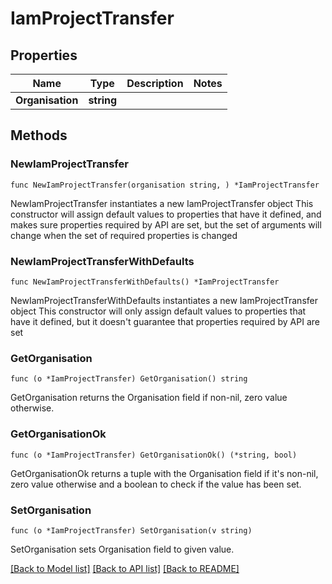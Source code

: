 # IamProjectTransfer

## Properties

Name | Type | Description | Notes
------------ | ------------- | ------------- | -------------
**Organisation** | **string** |  | 

## Methods

### NewIamProjectTransfer

`func NewIamProjectTransfer(organisation string, ) *IamProjectTransfer`

NewIamProjectTransfer instantiates a new IamProjectTransfer object
This constructor will assign default values to properties that have it defined,
and makes sure properties required by API are set, but the set of arguments
will change when the set of required properties is changed

### NewIamProjectTransferWithDefaults

`func NewIamProjectTransferWithDefaults() *IamProjectTransfer`

NewIamProjectTransferWithDefaults instantiates a new IamProjectTransfer object
This constructor will only assign default values to properties that have it defined,
but it doesn't guarantee that properties required by API are set

### GetOrganisation

`func (o *IamProjectTransfer) GetOrganisation() string`

GetOrganisation returns the Organisation field if non-nil, zero value otherwise.

### GetOrganisationOk

`func (o *IamProjectTransfer) GetOrganisationOk() (*string, bool)`

GetOrganisationOk returns a tuple with the Organisation field if it's non-nil, zero value otherwise
and a boolean to check if the value has been set.

### SetOrganisation

`func (o *IamProjectTransfer) SetOrganisation(v string)`

SetOrganisation sets Organisation field to given value.



[[Back to Model list]](../README.md#documentation-for-models) [[Back to API list]](../README.md#documentation-for-api-endpoints) [[Back to README]](../README.md)


